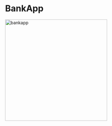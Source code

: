 # BankApp
<img width="332" alt="bankapp" src="https://github.com/Bekainar/BankApp/assets/78729174/c4a7436a-63f0-4591-aa58-344c8d1d9f39">
